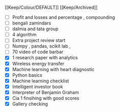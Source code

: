 [[Keep/Colour/DEFAULT]] [[Keep/Archived]] 

- [ ] Profit and losses and percentage , compounding 
- [ ] bengali zamindars
- [ ] dalmia and tata group
- [ ] 4 algorithm
- [ ] Extra project review start
- [ ] Numpy , pandas, scikit lab ,
- [ ] 70 video of code barbar
- [X] 1 research paper  with analytics
- [X] Wireless energy transfer 
- [X] Machine learning with heart diagnostic 
- [X] Python basics
- [X] Machine learning checklist 
- [X] Intelligent investor book
- [X] Interpreter of  Benjamin Graham
- [X] Cia 1 finsihing with good scores
- [X] Gallery checking
